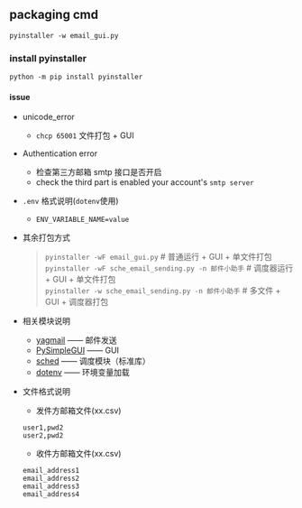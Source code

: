 ## packaging cmd
```shell script
pyinstaller -w email_gui.py
```
### install pyinstaller
```shell script
python -m pip install pyinstaller
```
#### issue
- unicode_error
  + `chcp 65001`
文件打包 + GUI
- Authentication error
  + 检查第三方邮箱 smtp 接口是否开启
  + check the third part is enabled your account's `smtp server`
  
- `.env` 格式说明(`dotenv`使用)
  + ```ENV_VARIABLE_NAME=value```
- 其余打包方式
   > `pyinstaller -wF email_gui.py`  # 普通运行 + GUI + 单文件打包  
  `pyinstaller -wF sche_email_sending.py -n 邮件小助手`  # 调度器运行 + GUI + 单文件打包  
  `pyinstaller -w sche_email_sending.py -n 邮件小助手`  # 多文件 + GUI + 调度器打包
- 相关模块说明
    + [yagmail](https://github.com/kootenpv/yagmail) —— 邮件发送
    + [PySimpleGUI](https://pysimplegui.readthedocs.io/) —— GUI
    + [sched](https://docs.python.org/zh-cn/3/library/sched.html?highlight=sched) —— 调度模块（标准库）
    + [dotenv](https://github.com/theskumar/python-dotenv) —— 环境变量加载
- 文件格式说明
    + 发件方邮箱文件(xx.csv)  
    ```
    user1,pwd2
  user2,pwd2
  ```
  + 收件方邮箱文件(xx.csv)
  ```
  email_address1
  email_address2
  email_address3
  email_address4
  ```
